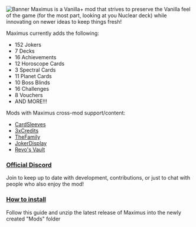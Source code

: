 ![Banner](https://github.com/user-attachments/assets/fa66aa30-60b8-44f9-9d41-5a452ca08b49)
Maximus is a Vanilla+ mod that strives to preserve the Vanilla feel of the game (for the most part, looking at you Nuclear deck) while innovating on newer ideas to keep things fresh!

Maximus currently adds the following:
- 152 Jokers
- 7 Decks
- 16 Achievements
- 12 Horoscope Cards
- 3 Spectral Cards
- 11 Planet Cards
- 10 Boss Blinds
- 16 Challenges
- 8 Vouchers
- AND MORE!!!

Mods with Maximus cross-mod support/content:
- [CardSleeves](https://github.com/larswijn/CardSleeves)
- [3xCredits](https://github.com/AuroraKy/3xCredits)
- [TheFamily](https://github.com/SleepyG11/TheFamilyBalatro)
- [JokerDisplay](https://github.com/nh6574/JokerDisplay)
- [Revo's Vault](https://github.com/Cdrvo/Revos-Vault---Balatro-Mod)

### [Official Discord](https://discord.gg/GvCCcryM48)
Join to keep up to date with development, contributions, or just to chat with people who also enjoy the mod!

### [How to install](https://github.com/Steamodded/smods/wiki)
Follow this guide and unzip the latest release of Maximus into the newly created "Mods" folder

